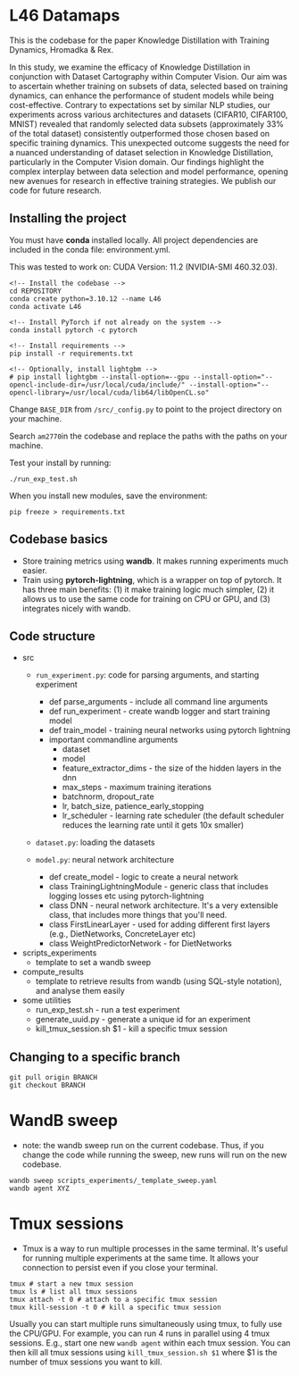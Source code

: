 # L46 Datamaps

This is the codebase for the paper Knowledge Distillation with Training Dynamics, Hromadka & Rex.

In this study, we examine the efficacy of Knowledge Distillation in conjunction with Dataset Cartography within Computer Vision. Our aim was to ascertain whether training on subsets of data, selected based on training dynamics, can enhance the performance of student models while being cost-effective. Contrary to expectations set by similar NLP studies, our experiments across various architectures and datasets (CIFAR10, CIFAR100, MNIST) revealed that randomly selected data subsets (approximately 33\% of the total dataset) consistently outperformed those chosen based on specific training dynamics. This unexpected outcome suggests the need for a nuanced understanding of dataset selection in Knowledge Distillation, particularly in the Computer Vision domain. Our findings highlight the complex interplay between data selection and model performance, opening new avenues for research in effective training strategies. We publish our code for future research.

## Installing the project 
You must have **conda** installed locally. All project dependencies are included in the conda file: environment.yml.

This was tested to work on: CUDA Version: 11.2 (NVIDIA-SMI 460.32.03).

```
<!-- Install the codebase -->
cd REPOSITORY
conda create python=3.10.12 --name L46
conda activate L46

<!-- Install PyTorch if not already on the system -->
conda install pytorch -c pytorch

<!-- Install requirements -->
pip install -r requirements.txt

<!-- Optionally, install lightgbm -->
# pip install lightgbm --install-option=--gpu --install-option="--opencl-include-dir=/usr/local/cuda/include/" --install-option="--opencl-library=/usr/local/cuda/lib64/libOpenCL.so"
```

Change `BASE_DIR` from `/src/_config.py` to point to the project directory on your machine.

Search `am2770`in the codebase and replace the paths with the paths on your machine.

Test your install by running:
```
./run_exp_test.sh
```

When you install new modules, save the environment:
```
pip freeze > requirements.txt
```

## Codebase basics
- Store training metrics using **wandb**. It makes running experiments much easier.
- Train using **pytorch-lightning**, which is a wrapper on top of pytorch. It has three main benefits: (1) it make training logic much simpler, (2) it allows us to use the same code for training on CPU or GPU, and (3) integrates nicely with wandb.

## Code structure
- src
	- `run_experiment.py`: code for parsing arguments, and starting experiment
		- def parse_arguments - include all command line arguments
		- def run_experiment - create wandb logger and start training model
		- def train_model - training neural networks using pytorch lightning
		- important commandline arguments
			- dataset
			- model
			- feature_extractor_dims - the size of the hidden layers in the dnn
			- max_steps - maximum training iterations
			- batchnorm, dropout_rate
			- lr, batch_size, patience_early_stopping
			- lr_scheduler - learning rate scheduler (the default scheduler reduces the learning rate until it gets 10x smaller)


	- `dataset.py`: loading the datasets
	- `model.py`: neural network architecture
		- def create_model - logic to create a neural network
		- class TrainingLightningModule - generic class that includes logging losses etc using pytorch-lightning
		- class DNN - neural network architecture. It's a very extensible class, that includes more things that you'll need.
		- class FirstLinearLayer - used for adding different first layers (e.g., DietNetworks, ConcreteLayer etc)
		- class WeightPredictorNetwork - for DietNetworks
- scripts_experiments
	- template to set a wandb sweep
- compute_results
	- template to retrieve results from wandb (using SQL-style notation), and analyse them easily
- some utilities
	- run_exp_test.sh - run a test experiment
	- generate_uuid.py - generate a unique id for an experiment
	- kill_tmux_session.sh $1 - kill a specific tmux session


## Changing to a specific branch
```
git pull origin BRANCH
git checkout BRANCH
```
	

# WandB sweep
- note: the wandb sweep run on the current codebase. Thus, if you change the code while running the sweep, new runs will run on the new codebase.
```
wandb sweep scripts_experiments/_template_sweep.yaml
wandb agent XYZ
```

# Tmux sessions
- Tmux is a way to run multiple processes in the same terminal. It's useful for running multiple experiments at the same time. It allows your connection to persist even if you close your terminal.
```
tmux # start a new tmux session
tmux ls # list all tmux sessions
tmux attach -t 0 # attach to a specific tmux session
tmux kill-session -t 0 # kill a specific tmux session
```

Usually you can start multiple runs simultaneously using tmux, to fully use the CPU/GPU. For example, you can run 4 runs in parallel using 4 tmux sessions. E.g., start one new `wandb agent` within each tmux session. You can then kill all tmux sessions using `kill_tmux_session.sh $1` where $1 is the number of tmux sessions you want to kill.
